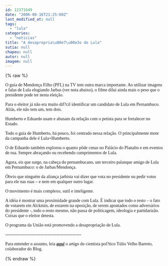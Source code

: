 ```yaml
---
id: 12371649
date: "2006-08-16T21:25:00Z"
last_modified_at: null
tags:
  - "lula"
categories:
  - "noticias"
title: "A desapropria\u00e7\u00e3o de Lula"
sutia: null
chapeu: null
autor: null
imagem: null
---
```

{% raw %}
<p><P><FONT face=Verdana>O guia de Mendonça Filho (PFL) na TV tem outra marca importante. Ao utilizar imagens e falas de Lula elogiando Jarbas (ver nota abaixo), o filme dilui ainda mais o peso que o presidente pode ter nesta eleição.</FONT></P></p>
<p><P><FONT face=Verdana>Para o eleitor já não era muito dif?cil identificar um candidato de Lula em Pernambuco. Aliás, ele não tem um, tem dois.</FONT></P></p>
<p><P><FONT face=Verdana>Humberto e Eduardo usam e abusam da relação com o petista para se fortalecer no Estado.</FONT></P></p>
<p><P><FONT face=Verdana>Todo o guia de Humberto, há pouco, foi centrado nessa relação. O principalmente mote da campanha dele é Lula+Humberto.</FONT></P></p>
<p><P><FONT face=Verdana>O de Eduardo também explorou o quanto pôde cenas no Palácio do Planalto e em eventos de rua. Sempre abraçando ou recebendo cumprimentos de Lula.</FONT></P></p>
<p><P><FONT face=Verdana>Agora, eis que surge, na cabeça do pernambucano, um terceiro palanque amigo de Lula em Pernambuco: o de Jarbas/Mendonça.</FONT></P></p>
<p><P><FONT face=Verdana>Óbvio que ninguém da aliança jarbista vai dizer que vota no presidente ou pedir votos para ele nas ruas – e nem em qualquer outro lugar.</FONT></P></p>
<p><P><FONT face=Verdana>O movimento é mais complexo, sutil e inteligente. </FONT></P></p>
<p><P><FONT face=Verdana>A idéia é mostrar uma proximidade grande com Lula. É indicar que todo o resto – o fato de votarem em Alckmin, de estarem na oposição, de serem apontados como adversários do presidente -, todo o resto mesmo, não passa de politicagem, ideologia e partidarizão. Coisas que o eleitor detesta.</FONT></P></p>
<p><P><FONT face=Verdana>O programa da União está promovendo a desapropriação de Lula.</FONT></P></p>
<p><P><FONT face=Verdana>----------------------------------------------------</FONT></P></p>
<p><P><FONT face=Verdana>Para entender o assunto, leia <STRONG><EM><A href=\"https://jc3.uol.com.br/blogs/jc/2006/08/15/not_746.php\" target=_blank>aqui</A></EM></STRONG> o artigo do cientista pol?tico Túlio Velho Barreto, colaborador do Blog.</FONT></P> </p>
{% endraw %}